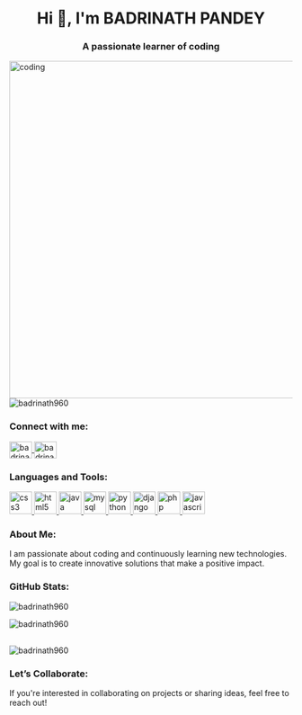 <h1 align="center">Hi 👋, I'm BADRINATH PANDEY</h1>
<h3 align="center">A passionate learner of coding</h3>
<img align="right" alt="coding" width="600" src="https://cdn.videoplasty.com/animation/chill-coding-programming-lo-fi-animation-stock-animation-21874-1024x576.jpg">

<p align="left"> <img src="https://komarev.com/ghpvc/?username=badrinath960&label=Profile%20views&color=0e75b6&style=flat" alt="badrinath960" /> </p>

<h3 align="left">Connect with me:</h3>
<p align="left">
<a href="https://www.instagram.com/badrinath_pandey_/#">
<img align="center" src="https://img.icons8.com/fluent/48/000000/instagram-new.png" alt="badrinath_pandey_" height="30" width="40" />
</a>
<a href="https://www.linkedin.com/in/badrinath-pandey-91970b218/">
<img align="center" src="https://img.icons8.com/fluent/48/000000/linkedin.png" alt="badrinath-pandey" height="30" width="40" />
</a>
</p>

<h3 align="left">Languages and Tools:</h3>
<p align="left">
<a href="https://www.w3schools.com/css/" target="_blank" rel="noreferrer">
<img src="https://img.icons8.com/color/48/000000/css3.png" alt="css3" width="40" height="40"/>
</a>
<a href="https://www.w3.org/html/" target="_blank" rel="noreferrer">
<img src="https://img.icons8.com/color/48/000000/html-5.png" alt="html5" width="40" height="40"/>
</a>
<a href="https://www.java.com" target="_blank" rel="noreferrer">
<img src="https://img.icons8.com/color/48/000000/java-coffee-cup-logo.png" alt="java" width="40" height="40"/>
</a>
<a href="https://www.mysql.com/" target="_blank" rel="noreferrer">
<img src="https://img.icons8.com/color/48/000000/mysql-logo.png" alt="mysql" width="40" height="40"/>
</a>
<a href="https://www.python.org" target="_blank" rel="noreferrer">
<img src="https://img.icons8.com/color/48/000000/python.png" alt="python" width="40" height="40"/>
</a>
<a href="https://www.djangoproject.com/" target="_blank" rel="noreferrer">
<img src="https://img.icons8.com/color/48/000000/django.png" alt="django" width="40" height="40"/>
</a>
<a href="https://www.php.net/" target="_blank" rel="noreferrer">
<img src="https://img.icons8.com/color/48/000000/php.png" alt="php" width="40" height="40"/>
</a>
<a href="https://developer.mozilla.org/en-US/docs/Web/JavaScript" target="_blank" rel="noreferrer">
<img src="https://img.icons8.com/color/48/000000/javascript.png" alt="javascript" width="40" height="40"/>
</a>
</p>

<h3 align="left">About Me:</h3>
<p align="left">I am passionate about coding and continuously learning new technologies. My goal is to create innovative solutions that make a positive impact.</p>

<h3 align="left">GitHub Stats:</h3>
<p><img align="center" src="https://github-readme-streak-stats.herokuapp.com/?user=badrinath960&theme=dark" alt="badrinath960" /></p>
<p><img align="center" src="https://github-readme-stats.vercel.app/api?username=badrinath960&show_icons=true&theme=radical" alt="badrinath960" /></p> 
<div style="margin-bottom: 30px;"></div> <!-- Adjust the margin as needed -->
<p style="margin-top: 10px;">
  <img align="center" src="https://github-readme-stats.vercel.app/api/top-langs/?username=badrinath960&layout=compact&theme=radical&card_width=1100" alt="badrinath960" />
</p>


<h3 align="left">Let’s Collaborate:</h3>
<p>If you're interested in collaborating on projects or sharing ideas, feel free to reach out!</p>
